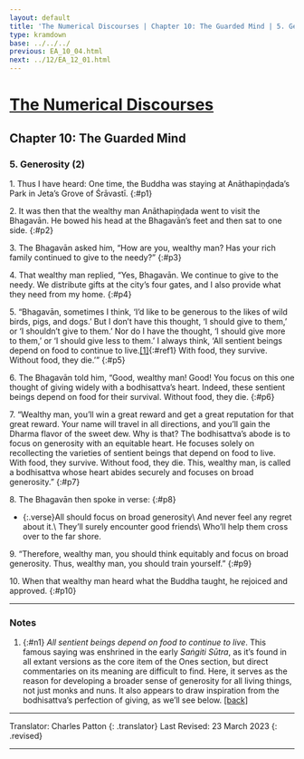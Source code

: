```yaml
---
layout: default
title: 'The Numerical Discourses | Chapter 10: The Guarded Mind | 5. Generosity (2)'
type: kramdown
base: ../../../
previous: EA_10_04.html
next: ../12/EA_12_01.html
---
```


# [The Numerical Discourses](../index.html)
## Chapter 10: The Guarded Mind
### 5. Generosity (2)

1\. Thus I have heard: One time, the Buddha was staying at Anāthapiṇḍada’s Park in Jeta’s Grove of Śrāvastī.
{:#p1}

2\. It was then that the wealthy man Anāthapiṇḍada went to visit the Bhagavān. He bowed his head at the Bhagavān’s feet and then sat to one side.
{:#p2}

3\. The Bhagavān asked him, “How are you, wealthy man? Has your rich family continued to give to the needy?”
{:#p3}

4\. That wealthy man replied, “Yes, Bhagavān. We continue to give to the needy. We distribute gifts at the city’s four gates, and I also provide what they need from my home.
{:#p4}

5\. “Bhagavān, sometimes I think, ‘I’d like to be generous to the likes of wild birds, pigs, and dogs.’ But I don’t have this thought, ‘I should give to them,’ or ‘I shouldn’t give to them.’ Nor do I have the thought, ‘I should give more to them,’ or ‘I should give less to them.’ I always think, ‘All sentient beings depend on food to continue to live.[\[1\]](#n1){:#ref1} With food, they survive. Without food, they die.’”
{:#p5}

6\. The Bhagavān told him, “Good, wealthy man! Good! You focus on this one thought of giving widely with a bodhisattva’s heart. Indeed, these sentient beings depend on food for their survival. Without food, they die.
{:#p6}

7\. “Wealthy man, you’ll win a great reward and get a great reputation for that great reward. Your name will travel in all directions, and you’ll gain the Dharma flavor of the sweet dew. Why is that? The bodhisattva’s abode is to focus on generosity with an equitable heart. He focuses solely on recollecting the varieties of sentient beings that depend on food to live. With food, they survive. Without food, they die. This, wealthy man, is called a bodhisattva whose heart abides securely and focuses on broad generosity.”
{:#p7}

8\. The Bhagavān then spoke in verse:
{:#p8}

* {:.verse}All should focus on broad generosity\\
And never feel any regret about it.\\
They’ll surely encounter good friends\\
Who’ll help them cross over to the far shore.

9\. “Therefore, wealthy man, you should think equitably and focus on broad generosity. Thus, wealthy man, you should train yourself.”
{:#p9}

10\. When that wealthy man heard what the Buddha taught, he rejoiced and approved.
{:#p10}

---

### Notes

1. {:#n1} *All sentient beings depend on food to continue to live*. This famous saying was enshrined in the early *Saṅgiti Sūtra*, as it’s found in all extant versions as the core item of the Ones section, but direct commentaries on its meaning are difficult to find. Here, it serves as the reason for developing a broader sense of generosity for all living things, not just monks and nuns. It also appears to draw inspiration from the bodhisattva’s perfection of giving, as we’ll see below. [\[back\]](#ref1)

---

Translator: Charles Patton
{: .translator}
Last Revised: 23 March 2023
{: .revised}

---